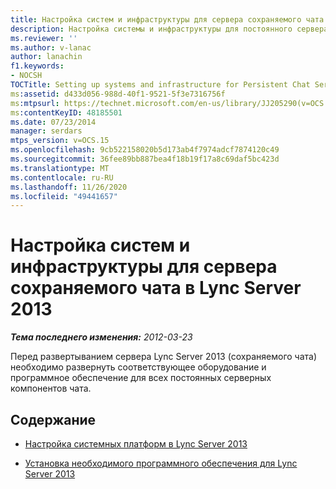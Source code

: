 ```yaml
---
title: Настройка систем и инфраструктуры для сервера сохраняемого чата
description: Настройка системы и инфраструктуры для постоянного сервера чата.
ms.reviewer: ''
ms.author: v-lanac
author: lanachin
f1.keywords:
- NOCSH
TOCTitle: Setting up systems and infrastructure for Persistent Chat Server
ms:assetid: d433d056-988d-40f1-9521-5f3e7316756f
ms:mtpsurl: https://technet.microsoft.com/en-us/library/JJ205290(v=OCS.15)
ms:contentKeyID: 48185501
ms.date: 07/23/2014
manager: serdars
mtps_version: v=OCS.15
ms.openlocfilehash: 9cb522158020b5d173ab4f7974adcf7874120c49
ms.sourcegitcommit: 36fee89bb887bea4f18b19f17a8c69daf5bc423d
ms.translationtype: MT
ms.contentlocale: ru-RU
ms.lasthandoff: 11/26/2020
ms.locfileid: "49441657"
---
```

# <a name="setting-up-systems-and-infrastructure-for-persistent-chat-server-in-lync-server-2013"></a>Настройка систем и инфраструктуры для сервера сохраняемого чата в Lync Server 2013

<div data-xmlns="http://www.w3.org/1999/xhtml">

<div class="topic" data-xmlns="http://www.w3.org/1999/xhtml" data-msxsl="urn:schemas-microsoft-com:xslt" data-cs="https://msdn.microsoft.com/">

<div data-asp="https://msdn2.microsoft.com/asp">



</div>

<div id="mainSection">

<div id="mainBody">

<span> </span>

_**Тема последнего изменения:** 2012-03-23_

Перед развертыванием сервера Lync Server 2013 (сохраняемого чата) необходимо развернуть соответствующее оборудование и программное обеспечение для всех постоянных серверных компонентов чата.

<div>

## <a name="in-this-section"></a>Содержание

  - [Настройка системных платформ в Lync Server 2013](lync-server-2013-set-up-system-platforms.md)

  - [Установка необходимого программного обеспечения для Lync Server 2013](lync-server-2013-install-lync-server-2013-prerequisite-software.md)

</div>

</div>

<span> </span>

</div>

</div>

</div>

